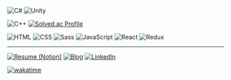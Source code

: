 ![C#](https://img.shields.io/badge/C%23-239120?logo=Csharp)
![Unity](https://img.shields.io/badge/Unity-000000?logo=Unity)

![C++](https://img.shields.io/badge/C%2B%2B-00599C?logo=c%2B%2B)
[![Solved.ac
Profile](http://mazassumnida.wtf/api/mini/generate_badge?boj=choar816)](https://solved.ac/choar816)

![HTML](https://img.shields.io/badge/HTML-E34F26?logo=html5&logoColor=white)
![CSS](https://img.shields.io/badge/CSS-1572B6?logo=css3&logoColor=white)
![Sass](https://img.shields.io/badge/Sass-CC6699?logo=sass&logoColor=white)
![JavaScript](https://img.shields.io/badge/JavaScript-F7DF1E?logo=javascript&logoColor=black)
![React](https://img.shields.io/badge/React-61DAFB?logo=react&logoColor=black)
![Redux](https://img.shields.io/badge/Redux-764ABC?logo=redux)

---

[![Resume (Notion)](https://img.shields.io/badge/Resume_(Notion)-black?logo=notion&logoColor=white)](https://archo.notion.site/710260d77a0a4450974b9601a874554e)
[![Blog](https://img.shields.io/badge/Blog-black?logo=tistory)](https://choar816.tistory.com/)
[![LinkedIn](https://img.shields.io/badge/LinkedIn-blue?logo=linkedin)](http://linkedin.com/in/ahra-cho-209b6b187)

[![wakatime](https://wakatime.com/badge/user/2bffbbf3-9075-4ec1-99bf-4a20a426eac7.svg)](https://wakatime.com/@choar816)

